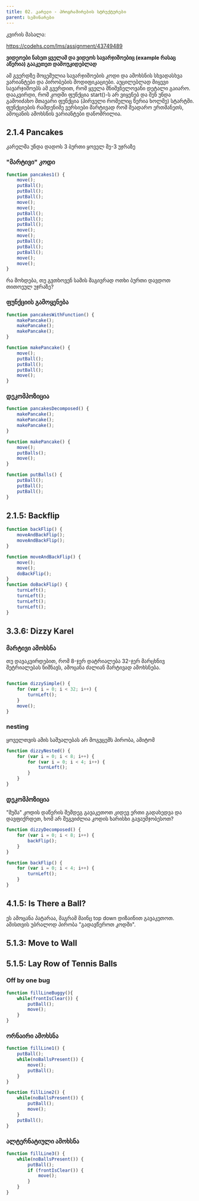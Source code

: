 ```yaml
---
title: 02. კარელი - პროგრამირების სტრუქტურები
parent: სემინარები
---
```



კვირის მასალა:

<https://codehs.com/lms/assignment/43749489>

**ვიდეოები ნახეთ ყველამ და ვიდეოს სავარჯიშოებიც (example რასაც აწერია) გააკეთეთ დამოუკიდებლად**

ამ გვერდზე მოცემულია სავარჯიშოების კოდი და ამოხსნის სხვადასხვა ვარიანტები და პირობების მოდიფიკაციები. აუცილებლად მიყევი სავარჯიშოებს ამ გვერდით, რომ ყველა მნიშვნელოვანი დეტალი გაიარო. დააკვირდი, რომ კოდში ფუნქცია start()-ს არ ვიყენებ და შენ უნდა გამოიძახო მთავარი ფუნქცია (პირველი რომელიც წერია ხოლმე) სტარტში. ფუნქციების რამდენიმე ვერსიები მარტივად რომ შეადარო ერთმანეთს, ამოცანის ამოხსნის ვარიანტები დანომრილია.

## 2.1.4 Pancakes
კარელმა უნდა დადოს 3 ბურთი ყოველ მე-3 უჯრაზე

### "მარტივი" კოდი

```js
function pancakes1() {
    move();
    putBall();
    putBall();
    putBall();
    move();
    move();
    putBall();
    putBall();
    putBall();
    move();
    move();
    putBall();
    putBall();
    putBall();
    move();
    move();
}
```

რა მოხდება, თუ გვთხოვენ სამის მაგივრად ოთხი ბურთი დავდოთ თითოეულ უჯრაზე?


### ფუნქციის გამოყენება

```js
function pancakesWithFunction() {
    makePancake();
    makePancake();
    makePancake();
}

function makePancake() {
    move();
    putBall();
    putBall();
    putBall();
    move();
}
```

### დეკომპოზიცია

```js
function pancakesDecomposed() {
    makePancake();
    makePancake();
    makePancake();
}

function makePancake() {
    move();
    putBalls();
    move();
}

function putBalls() {
    putBall();
    putBall();
    putBall();
}
```



## 2.1.5: Backflip

```js
function backFlip() {
    moveAndBackFlip();
    moveAndBackFlip();
}

function moveAndBackFlip() {
    move();
    move();
    doBackFlip();
}
function doBackFlip() {
    turnLeft();
    turnLeft();
    turnLeft();
    turnLeft();
}
```


## 3.3.6: Dizzy Karel
### მარტივი ამოხსნა
თუ დავაკვირდებით, რომ 8-ჯერ დატრიალება 32-ჯერ მარცხნივ შეტრიალებას ნიშნავს, ამოცანა ძალიან მარტივად ამოხსნება.


```js

function dizzySimple() {
    for (var i = 0; i < 32; i++) {
        turnLeft();
    }
    move();
}
```

### nesting
ყოველთვის ამის საშუალებას არ მოგვცემს პირობა, ამიტომ 

```js
function dizzyNested() {
    for (var i = 0; i < 8; i++) {
        for (var i = 0; i < 4; i++) {
            turnLeft();
        }
    }
}
```

### დეკომპოზიცია
"მუშა" კოდის დაწერის შემდეგ გავაკეთოთ კიდევ ერთი გადახედვა და დავფიქრდეთ, ხომ არ შეგვიძლია კოდის ხარისხი გავაუმჯობესოთ?


```js
function dizzyDecomposed() {
    for (var i = 0; i < 8; i++) {
        backFlip();
    }
}

function backFlip() {
    for (var i = 0; i < 4; i++) {
        turnLeft();
    }
}
```

## 4.1.5: Is There a Ball?
ეს ამოცანა პატარაა, მაგრამ მაინც top down დიზაინით გავაკეთოთ. ამისთვის უბრალოდ პირობა "გადავწეროთ კოდში".


## 5.1.3: Move to Wall

## 5.1.5: Lay Row of Tennis Balls

### Off by one bug

```js
function fillLineBuggy(){
    while(frontIsClear()) {
        putBall();
        move();
    }
}
```

### ორნაირი ამოხსნა

```js
function fillLine1() {
    putBall();
    while(noBallsPresent()) {
        move();
        putBall();
    }
}

function fillLine2() {
    while(noBallsPresent()) {
        putBall();
        move();
    }
    putBall();
}
```



### ალტერნატიული ამოხსნა

```js
function fillLine3() {
    while(noBallsPresent()) {
        putBall();
        if (frontIsClear()) {
            move();
        }
    }
}
```







